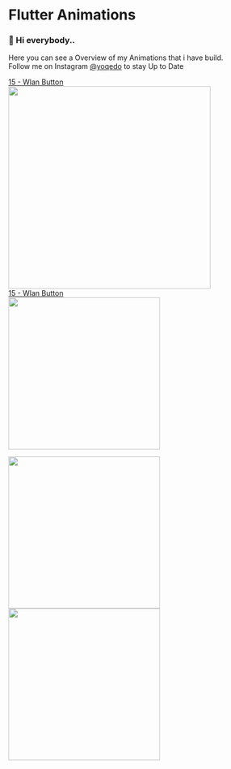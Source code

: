 ﻿# Flutter Animations

### 👋 Hi everybody..

Here you can see a Overview of my Animations that i have build. <br/>
Follow me on Instagram [@yoqedo](https://www.instagram.com/yoqedo/) to stay Up to Date

[15 - Wlan Button](https://www.instagram.com/yoqedo/)<br/>
<img src="https://github.com/yoqedo/flutter_Animations/blob/main/gifs/wlanbutton.gif" width="400"><br/>
[15 - Wlan Button](https://www.instagram.com/yoqedo/)<br/>
<img src="https://github.com/yoqedo/flutter_Animations/blob/main/gifs/multioptionbutton.gif" width="300">

<img src="https://github.com/yoqedo/flutter_Animations/blob/main/gifs/onoffbutton.gif" width="300">
<img src="https://github.com/yoqedo/flutter_Animations/blob/main/gifs/radialprogressbar.gif " width="300">

